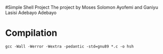 #Simple Shell Project
The project by Moses Solomon Ayofemi and Ganiyu Lasisi Adebayo Adebayo
# Compilation
```
gcc -Wall -Werror -Wextra -pedantic -std=gnu89 *.c -o hsh
```
